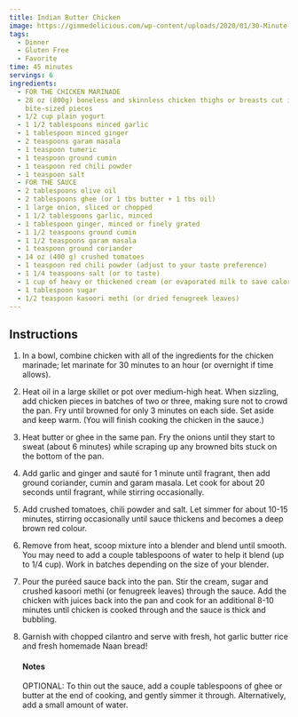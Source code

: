```yaml
---
title: Indian Butter Chicken
image: https://gimmedelicious.com/wp-content/uploads/2020/01/30-Minute-Instant-Pot-Butter-Chicken-7.jpg
tags:
  - Dinner
  - Gluten Free
  - Favorite
time: 45 minutes
servings: 6
ingredients:
  - FOR THE CHICKEN MARINADE
  - 28 oz (800g) boneless and skinnless chicken thighs or breasts cut into
    bite-sized pieces
  - 1/2 cup plain yogurt
  - 1 1/2 tablespoons minced garlic
  - 1 tablespoon minced ginger
  - 2 teaspoons garam masala
  - 1 teaspoon tumeric
  - 1 teaspoon ground cumin
  - 1 teaspoon red chili powder
  - 1 teaspoon salt
  - FOR THE SAUCE
  - 2 tablespoons olive oil
  - 2 tablespoons ghee (or 1 tbs butter + 1 tbs oil)
  - 1 large onion, sliced or chopped
  - 1 1/2 tablespoons garlic, minced
  - 1 tablespoon ginger, minced or finely grated
  - 1 1/2 teaspoons ground cumin
  - 1 1/2 teaspoons garam masala
  - 1 teaspoon ground coriander
  - 14 oz (400 g) crushed tomatoes
  - 1 teaspoon red chili powder (adjust to your taste preference)
  - 1 1/4 teaspoons salt (or to taste)
  - 1 cup of heavy or thickened cream (or evaporated milk to save calories)
  - 1 tablespoon sugar
  - 1/2 teaspoon kasoori methi (or dried fenugreek leaves)
---
```

## Instructions

1. In a bowl, combine chicken with all of the ingredients for the chicken marinade; let marinate for 30
   minutes to an hour (or overnight if time allows).
2. Heat oil in a large skillet or pot over medium-high heat. When sizzling, add chicken pieces in batches
   of two or three, making sure not to crowd the pan. Fry until browned for only 3 minutes on each side.
   Set aside and keep warm. (You will finish cooking the chicken in the sauce.)
3. Heat butter or ghee in the same pan. Fry the onions until they start to sweat (about 6 minutes) while
   scraping up any browned bits stuck on the bottom of the pan.
4. Add garlic and ginger and sauté for 1 minute until fragrant, then add ground coriander, cumin and
   garam masala. Let cook for about 20 seconds until fragrant, while stirring occasionally.
5. Add crushed tomatoes, chili powder and salt. Let simmer for about 10-15 minutes, stirring
   occasionally until sauce thickens and becomes a deep brown red colour.
6. Remove from heat, scoop mixture into a blender and blend until smooth. You may need to add a
   couple tablespoons of water to help it blend (up to 1/4 cup). Work in batches depending on the size
   of your blender.
7. Pour the puréed sauce back into the pan. Stir the cream, sugar and crushed kasoori methi (or
   fenugreek leaves) through the sauce. Add the chicken with juices back into the pan and cook for an
   additional 8-10 minutes until chicken is cooked through and the sauce is thick and bubbling.
8. Garnish with chopped cilantro and serve with fresh, hot garlic butter rice and fresh homemade Naan
   bread!

   #### Notes

   OPTIONAL: To thin out the sauce, add a couple tablespoons of ghee or butter at the end of cooking, and
   gently simmer it through. Alternatively, add a small amount of water.